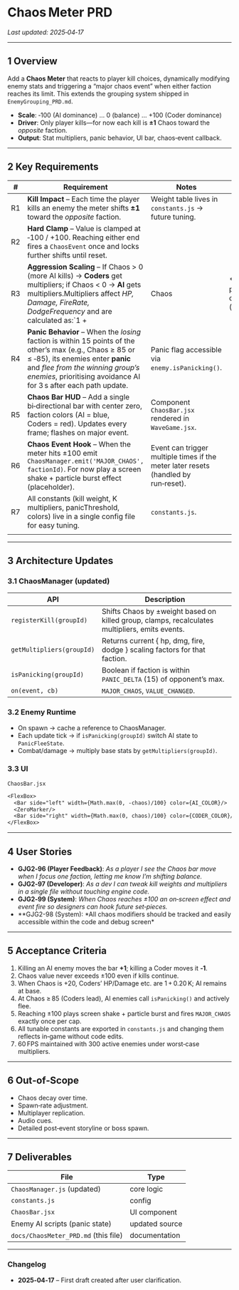 # Chaos Meter PRD

*Last updated: 2025‑04‑17*

---

## 1 Overview

Add a **Chaos Meter** that reacts to player kill choices, dynamically modifying enemy stats and triggering a “major chaos event” when either faction reaches its limit. This extends the grouping system shipped in `EnemyGrouping_PRD.md`.

- **Scale**: ‑100 (AI dominance) … 0 (balance) … +100 (Coder dominance)
- **Driver**: Only player kills—for now each kill is **±1** Chaos toward the *opposite* faction.
- **Output**: Stat multipliers, panic behavior, UI bar, chaos‑event callback.

---

## 2 Key Requirements

| #  | Requirement                                                                                                                                                                                                                                           | Notes                                                                              |                                                     |                                   |
| -- | ----------------------------------------------------------------------------------------------------------------------------------------------------------------------------------------------------------------------------------------------------- | ---------------------------------------------------------------------------------- | --------------------------------------------------- | --------------------------------- |
| R1 | **Kill Impact** – Each time the player kills an enemy the meter shifts **±1** toward the *opposite* faction.                                                                                                                                          | Weight table lives in `constants.js` → future tuning.                        |                                                     |                                   |
| R2 | **Hard Clamp** – Value is clamped at ‑100 / +100. Reaching either end fires a `ChaosEvent` once and locks further shifts until reset.                                                                                                                 |                                                                                    |                                                     |                                   |
| R3 | **Aggression Scaling** – If Chaos > 0 (more AI kills) → **Coders** get multipliers; if Chaos < 0 → **AI** gets multipliers.Multipliers affect *HP, Damage, FireRate, DodgeFrequency* and are calculated as:\`1 +                                      | Chaos                                                                              | \* K`where`K\` is per‑stat constant (default 0.01). | Tunable via `constants.js`. |
| R4 | **Panic Behavior** – When the *losing* faction is within 15 points of the other’s max (e.g., Chaos ≥ 85 or ≤ ‑85), its enemies enter **panic** and *flee from the winning group’s enemies*, prioritising avoidance AI for 3 s after each path update. | Panic flag accessible via `enemy.isPanicking()`.                                   |                                                     |                                   |
| R5 | **Chaos Bar HUD** – Add a single bi‑directional bar with center zero, faction colors (AI = blue, Coders = red). Updates every frame; flashes on major event.                                                                                          | Component `ChaosBar.jsx` rendered in `WaveGame.jsx`.                               |                                                     |                                   |
| R6 | **Chaos Event Hook** – When the meter hits ±100 emit `ChaosManager.emit('MAJOR_CHAOS', factionId)`. For now play a screen shake + particle burst effect (placeholder).                                                                                | Event can trigger multiple times if the meter later resets (handled by run‑reset). |                                                     |                                   |
| R7 | All constants (kill weight, K multipliers, panicThreshold, colors) live in a single config file for easy tuning.                                                                                                                                      | `constants.js`.                                                              |                                                     |                                   |
|    |                                                                                                                                                                                                                                                       |                                                                                    |                                                     |                                   |

---

## 3 Architecture Updates

### 3.1 ChaosManager (updated)

| API                       | Description                                                                                    |
| ------------------------- | ---------------------------------------------------------------------------------------------- |
| `registerKill(groupId)`   | Shifts Chaos by ±weight based on killed group, clamps, recalculates multipliers, emits events. |
| `getMultipliers(groupId)` | Returns current { hp, dmg, fire, dodge } scaling factors for that faction.                     |
| `isPanicking(groupId)`    | Boolean if faction is within `PANIC_DELTA` (15) of opponent’s max.                             |
| `on(event, cb)`           | `MAJOR_CHAOS`, `VALUE_CHANGED`.                                                                |

### 3.2 Enemy Runtime

- On spawn → cache a reference to ChaosManager.
- Each update tick → if `isPanicking(groupId)` switch AI state to `PanicFleeState`.
- Combat/damage → multiply base stats by `getMultipliers(groupId)`.

### 3.3 UI

`ChaosBar.jsx`

```txt
<FlexBox>
  <Bar side="left" width={Math.max(0, -chaos)/100} color={AI_COLOR}/>
  <ZeroMarker/>
  <Bar side="right" width={Math.max(0, chaos)/100} color={CODER_COLOR}/>
</FlexBox>
```

---

## 4 User Stories

- **GJG2‑96 (Player Feedback)**: *As a player I see the Chaos bar move when I focus one faction, letting me know I’m shifting balance.*
- **GJG2‑97 (Developer)**: *As a dev I can tweak kill weights and multipliers in a single file without touching engine code.*
- **GJG2‑99 (System)**: *When Chaos reaches ±100 an on‑screen effect and event fire so designers can hook future set‑pieces.*
- \*\*GJG2-98 (System): \*All chaos modifiers should be tracked and easily accessible within the code and debug screen\*

---

## 5 Acceptance Criteria

1. Killing an AI enemy moves the bar **+1**; killing a Coder moves it **‑1**.
2. Chaos value never exceeds ±100 even if kills continue.
3. When Chaos is +20, Coders’ HP/Damage etc. are 1 + 0.20 K; AI remains at base.
4. At Chaos ≥ 85 (Coders lead), AI enemies call `isPanicking()` and actively flee.
5. Reaching ±100 plays screen shake + particle burst and fires `MAJOR_CHAOS` exactly once per cap.
6. All tunable constants are exported in `constants.js` and changing them reflects in‑game without code edits.
7. 60 FPS maintained with 300 active enemies under worst‑case multipliers.

---

## 6 Out‑of‑Scope

- Chaos decay over time.
- Spawn‑rate adjustment.
- Multiplayer replication.
- Audio cues.
- Detailed post‑event storyline or boss spawn.

---

## 7 Deliverables

| File                                 | Type           |
| ------------------------------------ | -------------- |
| `ChaosManager.js` (updated)          | core logic     |
| `constants.js`                        | config         |
| `ChaosBar.jsx`                       | UI component   |
| Enemy AI scripts (panic state)       | updated source |
| `docs/ChaosMeter_PRD.md` (this file) | documentation  |

---

### Changelog

- **2025‑04‑17** – First draft created after user clarification.

